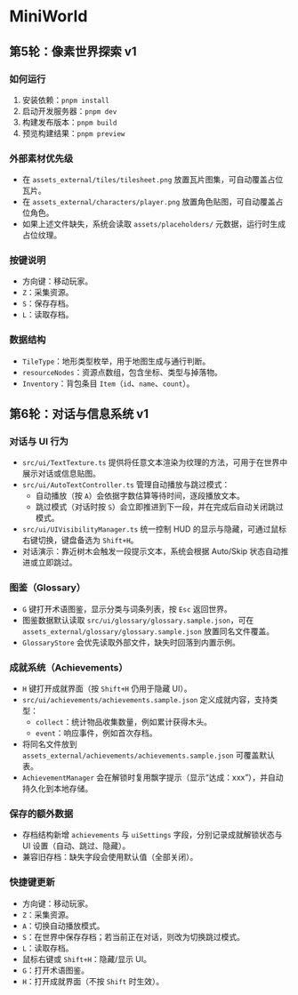 # MiniWorld

## 第5轮：像素世界探索 v1

### 如何运行
1. 安装依赖：`pnpm install`
2. 启动开发服务器：`pnpm dev`
3. 构建发布版本：`pnpm build`
4. 预览构建结果：`pnpm preview`

### 外部素材优先级
- 在 `assets_external/tiles/tilesheet.png` 放置瓦片图集，可自动覆盖占位瓦片。
- 在 `assets_external/characters/player.png` 放置角色贴图，可自动覆盖占位角色。
- 如果上述文件缺失，系统会读取 `assets/placeholders/` 元数据，运行时生成占位纹理。

### 按键说明
- 方向键：移动玩家。
- `Z`：采集资源。
- `S`：保存存档。
- `L`：读取存档。

### 数据结构
- `TileType`：地形类型枚举，用于地图生成与通行判断。
- `resourceNodes`：资源点数组，包含坐标、类型与掉落物。
- `Inventory`：背包条目 `Item`（`id`、`name`、`count`）。

## 第6轮：对话与信息系统 v1

### 对话与 UI 行为
- `src/ui/TextTexture.ts` 提供将任意文本渲染为纹理的方法，可用于在世界中展示对话或信息贴图。
- `src/ui/AutoTextController.ts` 管理自动播放与跳过模式：
  - 自动播放（按 `A`）会依据字数估算等待时间，逐段播放文本。
  - 跳过模式（对话时按 `S`）会立即推进到下一段，并在完成后自动关闭跳过模式。
- `src/ui/UIVisibilityManager.ts` 统一控制 HUD 的显示与隐藏，可通过鼠标右键切换，键盘备选为 `Shift+H`。
- 对话演示：靠近树木会触发一段提示文本，系统会根据 Auto/Skip 状态自动推进或立即跳过。

### 图鉴（Glossary）
- `G` 键打开术语图鉴，显示分类与词条列表，按 `Esc` 返回世界。
- 图鉴数据默认读取 `src/ui/glossary/glossary.sample.json`，可在 `assets_external/glossary/glossary.sample.json` 放置同名文件覆盖。
- `GlossaryStore` 会优先读取外部文件，缺失时回落到内置示例。

### 成就系统（Achievements）
- `H` 键打开成就界面（按 `Shift+H` 仍用于隐藏 UI）。
- `src/ui/achievements/achievements.sample.json` 定义成就内容，支持类型：
  - `collect`：统计物品收集数量，例如累计获得木头。
  - `event`：响应事件，例如首次存档。
- 将同名文件放到 `assets_external/achievements/achievements.sample.json` 可覆盖默认表。
- `AchievementManager` 会在解锁时复用飘字提示（显示“达成：xxx”），并自动持久化到本地存储。

### 保存的额外数据
- 存档结构新增 `achievements` 与 `uiSettings` 字段，分别记录成就解锁状态与 UI 设置（自动、跳过、隐藏）。
- 兼容旧存档：缺失字段会使用默认值（全部关闭）。

### 快捷键更新
- 方向键：移动玩家。
- `Z`：采集资源。
- `A`：切换自动播放模式。
- `S`：在世界中保存存档；若当前正在对话，则改为切换跳过模式。
- `L`：读取存档。
- 鼠标右键或 `Shift+H`：隐藏/显示 UI。
- `G`：打开术语图鉴。
- `H`：打开成就界面（不按 `Shift` 时生效）。
